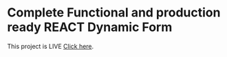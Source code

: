 # Complete Functional and production ready REACT Dynamic Form

This project is LIVE  [Click here](http://dynamic-form-react.surge.sh/).
